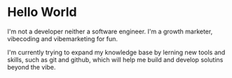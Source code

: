 # Hello World
I'm not a developer neither a software engineer. 
I'm a growth marketer, vibecoding and vibemarketing for fun.

I'm currently trying to expand my knowledge base by lerning new tools and skills, such as git and github, which will help me build and develop solutins beyond the vibe.
